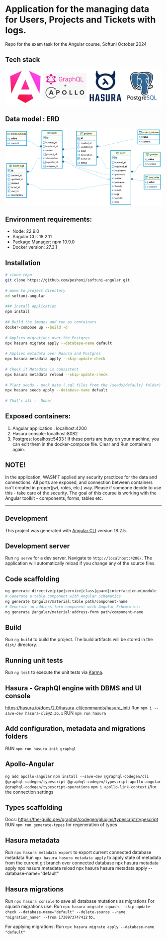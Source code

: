 # Application for the managing data for Users, Projects and Tickets with logs.

Repo for the exam task for the Angular course, Softuni October 2024

## Tech stack
![alt text](readme-images/stack.bmp)

## Data model : ERD
![alt text](readme-images/image.png)

## Environment requirements:
- Node: 22.9.0
- Angular CLI: 18.2.11
- Package Manager: npm 10.9.0
- Docker version: 27.3.1

## Installation
```bash
# clone repo
git clone https://github.com/peshoni/softuni-angular.git

# move to project directory
cd softuni-angular

### Install application
npm install

## Build the images and run as containers
docker-compose up --build -d

# Applies migrations over the Postgres
npx hasura migrate apply --database-name default

# Applies metadata over Hasura and Postgres
npx hasura metadata apply --skip-update-check

# Check if Metadata is consistent
npx hasura metadata reload --skip-update-check

# Plant seeds - mock data (.sql files from the /seeds/default/ folder)
npx hasura seeds apply --database-name default

# That's all :  Done!
```
## Exposed containers:
1. Angular application : localhost:4200
2. Hasura console:       localhost:8082
3. Postgres:             localhost:5433
! If these ports are busy on your machine, you can edit them in the docker-compose file. Clear and Run containers again.

## NOTE!
In the application, WASN'T applied any security practices for the data and connections. 
All ports are exposed, and connection between containers isn't created in proper(jwt, roles, etc.) way. Please if someone decide to use this - take care of the security.
The goal of this course is working with the Angular toolkit - components, forms, tables etc.

 
-----------------------------------------------------------------------
## Development
This project was generated with [Angular CLI](https://github.com/angular/angular-cli) version 18.2.5.

## Development server
Run `ng serve` for a dev server. Navigate to `http://localhost:4200/`. The application will automatically reload if you change any of the source files.

## Code scaffolding
```bash
ng generate directive|pipe|service|class|guard|interface|enum|module
# Generate a table component with Angular Schematics
ng generate @angular/material:table path/component-name
# Generate an address form component with Angular Schematics:
ng generate @angular/material:address-form path/component-name
``` 
## Build
Run `ng build` to build the project. The build artifacts will be stored in the `dist/` directory.

## Running unit tests

Run `ng test` to execute the unit tests via [Karma](https://karma-runner.github.io).

## Hasura - GraphQl engine with DBMS and UI console
https://hasura.io/docs/2.0/hasura-cli/commands/hasura_init/
Run `npm i --save-dev hasura-cli@2.36.1`
RUN `npm run hasura`
## Add configuration, metadata and migrations folders
RUN `npm run hasura init graphql`

## Apollo-Angular
`ng add apollo-angular`
`npm install --save-dev @graphql-codegen/cli @graphql-codegen/typescript @graphql-codegen/typescript-apollo-angular @graphql-codegen/typescript-operations`
`npm i apollo-link-context` //for the connection settings

## Types scaffolding
Docs: https://the-guild.dev/graphql/codegen/plugins/typescript/typescript
RUN `npm run generate-types` for regeneration of types

## Hasura metadata
Run `npx hasura metadata export` to export current connected database metadata
Run `npx hasura hasura metadata apply` to apply state of metadata from the current git branch over connected database 
npx hasura metadata apply
npx hasura metadata reload
npx hasura hasura metadata apply  --database-name="default"

## Hasura migrations
Run `npx hasura console` to save all database mutations as migrations
For squash migrations use: 
Run `npx hasura migrate squash --skip-update-check --database-name="default" --delete-source --name "migration_name" --from 1730973747412` to..
 
For applying migrations:
Run `npx hasura migrate apply --database-name "default"`
